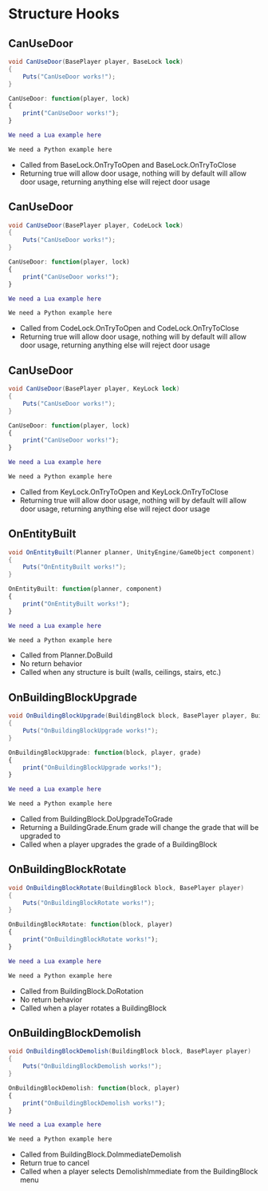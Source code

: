 # Structure Hooks

## CanUseDoor

``` csharp
void CanUseDoor(BasePlayer player, BaseLock lock)
{
    Puts("CanUseDoor works!");
}
```

``` javascript
CanUseDoor: function(player, lock)
{
    print("CanUseDoor works!");
}
```

``` lua
We need a Lua example here
```

``` python
We need a Python example here
```

 * Called from BaseLock.OnTryToOpen and BaseLock.OnTryToClose
 * Returning true will allow door usage, nothing will by default will allow door usage, returning anything else will reject door usage

## CanUseDoor

``` csharp
void CanUseDoor(BasePlayer player, CodeLock lock)
{
    Puts("CanUseDoor works!");
}
```

``` javascript
CanUseDoor: function(player, lock)
{
    print("CanUseDoor works!");
}
```

``` lua
We need a Lua example here
```

``` python
We need a Python example here
```

 * Called from CodeLock.OnTryToOpen and CodeLock.OnTryToClose
 * Returning true will allow door usage, nothing will by default will allow door usage, returning anything else will reject door usage

## CanUseDoor

``` csharp
void CanUseDoor(BasePlayer player, KeyLock lock)
{
    Puts("CanUseDoor works!");
}
```

``` javascript
CanUseDoor: function(player, lock)
{
    print("CanUseDoor works!");
}
```

``` lua
We need a Lua example here
```

``` python
We need a Python example here
```

 * Called from KeyLock.OnTryToOpen and KeyLock.OnTryToClose
 * Returning true will allow door usage, nothing will by default will allow door usage, returning anything else will reject door usage

## OnEntityBuilt

``` csharp
void OnEntityBuilt(Planner planner, UnityEngine/GameObject component)
{
    Puts("OnEntityBuilt works!");
}
```

``` javascript
OnEntityBuilt: function(planner, component)
{
    print("OnEntityBuilt works!");
}
```

``` lua
We need a Lua example here
```

``` python
We need a Python example here
```

 * Called from Planner.DoBuild
 * No return behavior
 * Called when any structure is built (walls, ceilings, stairs, etc.)

## OnBuildingBlockUpgrade

``` csharp
void OnBuildingBlockUpgrade(BuildingBlock block, BasePlayer player, BuildingGrade.Enum grade)
{
    Puts("OnBuildingBlockUpgrade works!");
}
```

``` javascript
OnBuildingBlockUpgrade: function(block, player, grade)
{
    print("OnBuildingBlockUpgrade works!");
}
```

``` lua
We need a Lua example here
```

``` python
We need a Python example here
```

 * Called from BuildingBlock.DoUpgradeToGrade
 * Returning a BuildingGrade.Enum grade will change the grade that will be upgraded to
 * Called when a player upgrades the grade of a BuildingBlock

## OnBuildingBlockRotate

``` csharp
void OnBuildingBlockRotate(BuildingBlock block, BasePlayer player)
{
    Puts("OnBuildingBlockRotate works!");
}
```

``` javascript
OnBuildingBlockRotate: function(block, player)
{
    print("OnBuildingBlockRotate works!");
}
```

``` lua
We need a Lua example here
```

``` python
We need a Python example here
```

 * Called from BuildingBlock.DoRotation
 * No return behavior
 * Called when a player rotates a BuildingBlock

## OnBuildingBlockDemolish

``` csharp
void OnBuildingBlockDemolish(BuildingBlock block, BasePlayer player)
{
    Puts("OnBuildingBlockDemolish works!");
}
```

``` javascript
OnBuildingBlockDemolish: function(block, player)
{
    print("OnBuildingBlockDemolish works!");
}
```

``` lua
We need a Lua example here
```

``` python
We need a Python example here
```

 * Called from BuildingBlock.DoImmediateDemolish
 * Return true to cancel
 * Called when a player selects DemolishImmediate from the BuildingBlock menu
